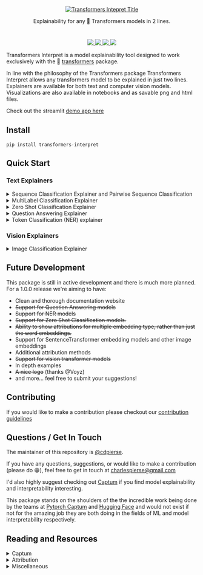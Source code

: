 <p align="center">
    <a id="transformers-intepret" href="#transformers-intepret">
        <img src="https://github.com/cdpierse/transformers-interpret/blob/master/images/tight%401920x_transparent.png" alt="Transformers Intepret Title" title="Transformers Intepret Title" width="600"/>
    </a>
</p>

<p align="center"> Explainability for any 🤗 Transformers models in 2 lines.</p>

<h1 align="center"></h1>

<p align="center">
    <a href="https://opensource.org/licenses/Apache-2.0">
        <img src="https://img.shields.io/badge/License-Apache%202.0-blue.svg"/>
    <a href="https://github.com/cdpierse/transformers-interpret/actions/workflows/unit_tests.yml">
        <img src="https://github.com/cdpierse/transformers-interpret/actions/workflows/unit_tests.yml/badge.svg">
    </a>
            <a href="https://github.com/cdpierse/transformers-interpret/releases">
        <img src="https://img.shields.io/pypi/v/transformers_interpret?label=version"/>
    </a>
        <a href="https://pepy.tech/project/transformers-interpret">
        <img src="https://static.pepy.tech/personalized-badge/transformers-interpret?period=total&units=abbreviation&left_color=black&right_color=brightgreen&left_text=Downloads">
    </a>
</p>

Transformers Interpret is a model explainability tool designed to work exclusively with the 🤗 [transformers][transformers] package.

In line with the philosophy of the Transformers package Transformers Interpret allows any transformers model to be explained in just two lines. Explainers are available for both text and computer vision models. Visualizations are also available in notebooks and as savable png and html files.

Check out the streamlit [demo app here](https://share.streamlit.io/cdpierse/transformers-interpret-streamlit/main/app.py)

## Install

```posh
pip install transformers-interpret
```

## Quick Start

### Text Explainers

<details><summary>Sequence Classification Explainer and Pairwise Sequence Classification</summary>

<p>
Let's start by initializing a transformers' model and tokenizer, and running it through the `SequenceClassificationExplainer`.

For this example we are using `distilbert-base-uncased-finetuned-sst-2-english`, a distilbert model finetuned on a sentiment analysis task.

```python
from transformers import AutoModelForSequenceClassification, AutoTokenizer
model_name = "distilbert-base-uncased-finetuned-sst-2-english"
model = AutoModelForSequenceClassification.from_pretrained(model_name)
tokenizer = AutoTokenizer.from_pretrained(model_name)

# With both the model and tokenizer initialized we are now able to get explanations on an example text.

from transformers_interpret import SequenceClassificationExplainer
cls_explainer = SequenceClassificationExplainer(
    model,
    tokenizer)
word_attributions = cls_explainer("I love you, I like you")
```

Which will return the following list of tuples:

```python
>>> word_attributions
[('[CLS]', 0.0),
 ('i', 0.2778544699186709),
 ('love', 0.7792370723380415),
 ('you', 0.38560088858031094),
 (',', -0.01769750505546915),
 ('i', 0.12071898121557832),
 ('like', 0.19091105304734457),
 ('you', 0.33994871536713467),
 ('[SEP]', 0.0)]
```

Positive attribution numbers indicate a word contributes positively towards the predicted class, while negative numbers indicate a word contributes negatively towards the predicted class. Here we can see that **I love you** gets the most attention.

You can use `predicted_class_index` in case you'd want to know what the predicted class actually is:

```python
>>> cls_explainer.predicted_class_index
array(1)
```

And if the model has label names for each class, we can see these too using `predicted_class_name`:

```python
>>> cls_explainer.predicted_class_name
'POSITIVE'
```

#### Visualize Classification attributions

Sometimes the numeric attributions can be difficult to read particularly in instances where there is a lot of text. To help with that we also provide the `visualize()` method that utilizes Captum's in built viz library to create a HTML file highlighting the attributions.

If you are in a notebook, calls to the `visualize()` method will display the visualization in-line. Alternatively you can pass a filepath in as an argument and an HTML file will be created, allowing you to view the explanation HTML in your browser.

```python
cls_explainer.visualize("distilbert_viz.html")
```

<a href="https://github.com/cdpierse/transformers-interpret/blob/master/images/distilbert_example.png">
<img src="https://github.com/cdpierse/transformers-interpret/blob/master/images/distilbert_example.png" width="80%" height="80%" align="center"/>
</a>

#### Explaining Attributions for Non Predicted Class

Attribution explanations are not limited to the predicted class. Let's test a more complex sentence that contains mixed sentiments.

In the example below we pass `class_name="NEGATIVE"` as an argument indicating we would like the attributions to be explained for the **NEGATIVE** class regardless of what the actual prediction is. Effectively because this is a binary classifier we are getting the inverse attributions.

```python
cls_explainer = SequenceClassificationExplainer(model, tokenizer)
attributions = cls_explainer("I love you, I like you, I also kinda dislike you", class_name="NEGATIVE")
```

In this case, `predicted_class_name` still returns a prediction of the **POSITIVE** class, because the model has generated the same prediction but nonetheless we are interested in looking at the attributions for the negative class regardless of the predicted result.

```python
>>> cls_explainer.predicted_class_name
'POSITIVE'
```

But when we visualize the attributions we can see that the words "**...kinda dislike**" are contributing to a prediction of the "NEGATIVE"
class.

```python
cls_explainer.visualize("distilbert_negative_attr.html")
```

<a href="https://github.com/cdpierse/transformers-interpret/blob/master/images/distilbert_example_negative.png">
<img src="https://github.com/cdpierse/transformers-interpret/blob/master/images/distilbert_example_negative.png" width="80%" height="80%" align="center" />
</a>

Getting attributions for different classes is particularly insightful for multiclass problems as it allows you to inspect model predictions for a number of different classes and sanity-check that the model is "looking" at the right things.

For a detailed explanation of this example please checkout this [multiclass classification notebook.](notebooks/multiclass_classification_example.ipynb)

### Pairwise Sequence Classification

The `PairwiseSequenceClassificationExplainer` is a variant of the the `SequenceClassificationExplainer` that is designed to work with classification models that expect the input sequence to be two inputs separated by a models' separator token. Common examples of this are [NLI models](https://arxiv.org/abs/1705.02364) and [Cross-Encoders ](https://www.sbert.net/docs/pretrained_cross-encoders.html) which are commonly used to score two inputs similarity to one another.

This explainer calculates pairwise attributions for two passed inputs `text1` and `text2` using the model
and tokenizer given in the constructor.

Also, since a common use case for pairwise sequence classification is to compare two inputs similarity - models of this nature typically only have a single output node rather than multiple for each class. The pairwise sequence classification has some useful utility functions to make interpreting single node outputs clearer.

By default for models that output a single node the attributions are with respect to the inputs pushing the scores closer to 1.0, however if you want to see the
attributions with respect to scores closer to 0.0 you can pass `flip_sign=True`. For similarity
based models this is useful, as the model might predict a score closer to 0.0 for the two inputs
and in that case we would flip the attributions sign to explain why the two inputs are dissimilar.

Let's start by initializing a cross-encoder model and tokenizer from the suite of [pre-trained cross-encoders ](https://www.sbert.net/docs/pretrained_cross-encoders.html)provided by [sentence-transformers](https://github.com/UKPLab/sentence-transformers).

For this example we are using `"cross-encoder/ms-marco-MiniLM-L-6-v2"`, a high quality cross-encoder trained on the [MSMarco dataset](https://github.com/microsoft/MSMARCO-Passage-Ranking) a passage ranking dataset for question answering and machine reading comprehension.

```python
from transformers import AutoModelForSequenceClassification, AutoTokenizer

from transformers_interpret import PairwiseSequenceClassificationExplainer

model = AutoModelForSequenceClassification.from_pretrained("cross-encoder/ms-marco-MiniLM-L-6-v2")
tokenizer = AutoTokenizer.from_pretrained("cross-encoder/ms-marco-MiniLM-L-6-v2")

pairwise_explainer = PairwiseSequenceClassificationExplainer(model, tokenizer)

# the pairwise explainer requires two string inputs to be passed, in this case given the nature of the model
# we pass a query string and a context string. The question we are asking of our model is "does this context contain a valid answer to our question"
# the higher the score the better the fit.

query = "How many people live in Berlin?"
context = "Berlin has a population of 3,520,031 registered inhabitants in an area of 891.82 square kilometers."
pairwise_attr = pairwise_explainer(query, context)
```

Which returns the following attributions:

```python
>>> pairwise_attr
[('[CLS]', 0.0),
 ('how', -0.037558652124213034),
 ('many', -0.40348581975409786),
 ('people', -0.29756140282349425),
 ('live', -0.48979015417391764),
 ('in', -0.17844527885888117),
 ('berlin', 0.3737346097442739),
 ('?', -0.2281428913480142),
 ('[SEP]', 0.0),
 ('berlin', 0.18282430604641564),
 ('has', 0.039114659489254834),
 ('a', 0.0820056652212297),
 ('population', 0.35712150914643026),
 ('of', 0.09680870840224687),
 ('3', 0.04791760029513795),
 (',', 0.040330986539774266),
 ('520', 0.16307677913176166),
 (',', -0.005919693904602767),
 ('03', 0.019431649515841844),
 ('##1', -0.0243808667024702),
 ('registered', 0.07748341753369632),
 ('inhabitants', 0.23904087299731255),
 ('in', 0.07553221327346359),
 ('an', 0.033112821611999875),
 ('area', -0.025378852244447532),
 ('of', 0.026526373859562906),
 ('89', 0.0030700151809002147),
 ('##1', -0.000410387092186983),
 ('.', -0.0193147139126114),
 ('82', 0.0073800833347678774),
 ('square', 0.028988305990861576),
 ('kilometers', 0.02071182933829008),
 ('.', -0.025901070914318036),
 ('[SEP]', 0.0)]
```

#### Visualize Pairwise Classification attributions

Visualizing the pairwise attributions is no different to the sequence classification explaine. We can see that in both the `query` and `context` there is a lot of positive attribution for the word `berlin` as well the words `population` and `inhabitants` in the `context`, good signs that our model understands the textual context of the question asked.

```python
pairwise_explainer.visualize("cross_encoder_attr.html")
```

<a href="https://github.com/cdpierse/transformers-interpret/blob/master/images/pairwise_cross_encoder_example.png">
<img src="https://github.com/cdpierse/transformers-interpret/blob/master/images/pairwise_cross_encoder_example.png" width="100%" height="100%" align="center" />
</a>

If we were more interested in highlighting the input attributions that pushed the model away from the positive class of this single node output we could pass:

```python
pairwise_attr = explainer(query, context, flip_sign=True)
```

This simply inverts the sign of the attributions ensuring that they are with respect to the model outputting 0 rather than 1.

</details>

<details><summary>MultiLabel Classification Explainer</summary>
<p>

This explainer is an extension of the `SequenceClassificationExplainer` and is thus compatible with all sequence classification models from the Transformers package. The key change in this explainer is that it caclulates attributions for each label in the model's config and returns a dictionary of word attributions w.r.t to each label. The `visualize()` method also displays a table of attributions with attributions calculated per label.

```python
from transformers import AutoModelForSequenceClassification, AutoTokenizer
from transformers_interpret import MultiLabelClassificationExplainer

model_name = "j-hartmann/emotion-english-distilroberta-base"
model = AutoModelForSequenceClassification.from_pretrained(model_name)
tokenizer = AutoTokenizer.from_pretrained(model_name)


cls_explainer = MultiLabelClassificationExplainer(model, tokenizer)


word_attributions = cls_explainer("There were many aspects of the film I liked, but it was frightening and gross in parts. My parents hated it.")
```

This produces a dictionary of word attributions mapping labels to a list of tuples for each word and it's attribution score.

<details><summary>Click to see word attribution dictionary</summary>

```python
>>> word_attributions
{'anger': [('<s>', 0.0),
           ('There', 0.09002208622000409),
           ('were', -0.025129709879675187),
           ('many', -0.028852677974079328),
           ('aspects', -0.06341968013631565),
           ('of', -0.03587626320752477),
           ('the', -0.014813095892961287),
           ('film', -0.14087587475098232),
           ('I', 0.007367876912617766),
           ('liked', -0.09816592066307557),
           (',', -0.014259517291745674),
           ('but', -0.08087144668471376),
           ('it', -0.10185214349220136),
           ('was', -0.07132244710777856),
           ('frightening', -0.4125361737439814),
           ('and', -0.021761663818889918),
           ('gross', -0.10423745223600908),
           ('in', -0.02383646952201854),
           ('parts', -0.027137622525091033),
           ('.', -0.02960415694062459),
           ('My', 0.05642774605113695),
           ('parents', 0.11146648216326158),
           ('hated', 0.8497975489280364),
           ('it', 0.05358116678115284),
           ('.', -0.013566277162080632),
           ('', 0.09293256725788422),
           ('</s>', 0.0)],
 'disgust': [('<s>', 0.0),
             ('There', -0.035296263203072),
             ('were', -0.010224922196739717),
             ('many', -0.03747571761725605),
             ('aspects', 0.007696321643436715),
             ('of', 0.0026740873113235107),
             ('the', 0.0025752851265661335),
             ('film', -0.040890035285783645),
             ('I', -0.014710007408208579),
             ('liked', 0.025696806663391577),
             (',', -0.00739107098314569),
             ('but', 0.007353791868893654),
             ('it', -0.00821368234753605),
             ('was', 0.005439709067819798),
             ('frightening', -0.8135974168445725),
             ('and', -0.002334953123414774),
             ('gross', 0.2366024374426269),
             ('in', 0.04314772995234148),
             ('parts', 0.05590472194035334),
             ('.', -0.04362554293972562),
             ('My', -0.04252694977895808),
             ('parents', 0.051580790911406944),
             ('hated', 0.5067406070057585),
             ('it', 0.0527491071885104),
             ('.', -0.008280280618652273),
             ('', 0.07412384603053103),
             ('</s>', 0.0)],
 'fear': [('<s>', 0.0),
          ('There', -0.019615758046045408),
          ('were', 0.008033402634196246),
          ('many', 0.027772367717635423),
          ('aspects', 0.01334130725685673),
          ('of', 0.009186049991879768),
          ('the', 0.005828877177384549),
          ('film', 0.09882910753644959),
          ('I', 0.01753565003544039),
          ('liked', 0.02062597344466885),
          (',', -0.004469530636560965),
          ('but', -0.019660439408176984),
          ('it', 0.0488084071292538),
          ('was', 0.03830859527501167),
          ('frightening', 0.9526443954511705),
          ('and', 0.02535156284103706),
          ('gross', -0.10635301961551227),
          ('in', -0.019190425328209065),
          ('parts', -0.01713006453323631),
          ('.', 0.015043169035757302),
          ('My', 0.017068079071414916),
          ('parents', -0.0630781275517486),
          ('hated', -0.23630028921273583),
          ('it', -0.056057044429020306),
          ('.', 0.0015102052077844612),
          ('', -0.010045048665404609),
          ('</s>', 0.0)],
 'joy': [('<s>', 0.0),
         ('There', 0.04881772670614576),
         ('were', -0.0379316152427468),
         ('many', -0.007955371089444285),
         ('aspects', 0.04437296429416574),
         ('of', -0.06407011137335743),
         ('the', -0.07331568926973099),
         ('film', 0.21588462483311055),
         ('I', 0.04885724513463952),
         ('liked', 0.5309510543276107),
         (',', 0.1339765195225006),
         ('but', 0.09394079060730279),
         ('it', -0.1462792330432028),
         ('was', -0.1358591558323458),
         ('frightening', -0.22184169339341142),
         ('and', -0.07504142930419291),
         ('gross', -0.005472075984252812),
         ('in', -0.0942152657437379),
         ('parts', -0.19345218754215965),
         ('.', 0.11096247277185402),
         ('My', 0.06604512262645984),
         ('parents', 0.026376541098236207),
         ('hated', -0.4988319510231699),
         ('it', -0.17532499366236615),
         ('.', -0.022609976138939034),
         ('', -0.43417114685294833),
         ('</s>', 0.0)],
 'neutral': [('<s>', 0.0),
             ('There', 0.045984598036642205),
             ('were', 0.017142566357474697),
             ('many', 0.011419348619472542),
             ('aspects', 0.02558593440287365),
             ('of', 0.0186162232003498),
             ('the', 0.015616416841815963),
             ('film', -0.021190511300570092),
             ('I', -0.03572427925026324),
             ('liked', 0.027062554960050455),
             (',', 0.02089914209290366),
             ('but', 0.025872618597570115),
             ('it', -0.002980407262316265),
             ('was', -0.022218157611174086),
             ('frightening', -0.2982516449116045),
             ('and', -0.01604643529040792),
             ('gross', -0.04573829263548096),
             ('in', -0.006511536166676108),
             ('parts', -0.011744224307968652),
             ('.', -0.01817041167875332),
             ('My', -0.07362312722231429),
             ('parents', -0.06910711601816408),
             ('hated', -0.9418903509267312),
             ('it', 0.022201795222373488),
             ('.', 0.025694319747309045),
             ('', 0.04276690822325994),
             ('</s>', 0.0)],
 'sadness': [('<s>', 0.0),
             ('There', 0.028237893283377526),
             ('were', -0.04489910545229568),
             ('many', 0.004996044977269471),
             ('aspects', -0.1231292680125582),
             ('of', -0.04552690725956671),
             ('the', -0.022077819961347042),
             ('film', -0.14155752357877663),
             ('I', 0.04135347872193571),
             ('liked', -0.3097732540526099),
             (',', 0.045114660009053134),
             ('but', 0.0963352125332619),
             ('it', -0.08120617610094617),
             ('was', -0.08516150809170213),
             ('frightening', -0.10386889639962761),
             ('and', -0.03931986389970189),
             ('gross', -0.2145059013625132),
             ('in', -0.03465423285571697),
             ('parts', -0.08676627134611635),
             ('.', 0.19025217371906333),
             ('My', 0.2582092561303794),
             ('parents', 0.15432351476960307),
             ('hated', 0.7262186310977987),
             ('it', -0.029160655114499095),
             ('.', -0.002758524253450406),
             ('', -0.33846410359182094),
             ('</s>', 0.0)],
 'surprise': [('<s>', 0.0),
              ('There', 0.07196110795254315),
              ('were', 0.1434314520711312),
              ('many', 0.08812238369489701),
              ('aspects', 0.013432396769890982),
              ('of', -0.07127508805657243),
              ('the', -0.14079766624810955),
              ('film', -0.16881201614906485),
              ('I', 0.040595668935112135),
              ('liked', 0.03239855530171577),
              (',', -0.17676382558158257),
              ('but', -0.03797939330341559),
              ('it', -0.029191325089641736),
              ('was', 0.01758013584108571),
              ('frightening', -0.221738963726823),
              ('and', -0.05126920277135527),
              ('gross', -0.33986913466614044),
              ('in', -0.018180366628697),
              ('parts', 0.02939418603252064),
              ('.', 0.018080129971003226),
              ('My', -0.08060162218059498),
              ('parents', 0.04351719139081836),
              ('hated', -0.6919028585285265),
              ('it', 0.0009574844165327357),
              ('.', -0.059473118237873344),
              ('', -0.465690452620123),
              ('</s>', 0.0)]}
```

</details>

#### Visualize MultiLabel Classification attributions

Sometimes the numeric attributions can be difficult to read particularly in instances where there is a lot of text. To help with that we also provide the `visualize()` method that utilizes Captum's in built viz library to create a HTML file highlighting the attributions. For this explainer attributions will be show w.r.t to each label.

If you are in a notebook, calls to the `visualize()` method will display the visualization in-line. Alternatively you can pass a filepath in as an argument and an HTML file will be created, allowing you to view the explanation HTML in your browser.

```python
cls_explainer.visualize("multilabel_viz.html")
```

<a href="https://github.com/cdpierse/transformers-interpret/blob/master/images/multilabel_example.png">
<img src="https://github.com/cdpierse/transformers-interpret/blob/master/images/multilabel_example.png" width="80%" height="80%" align="center"/>
</a>

</details>

<details><summary>Zero Shot Classification Explainer</summary>

_Models using this explainer must be previously trained on NLI classification downstream tasks and have a label in the model's config called either "entailment" or "ENTAILMENT"._

This explainer allows for attributions to be calculated for zero shot classification like models. In order to achieve this we use the same methodology employed by Hugging face. For those not familiar method employed by Hugging Face to achieve zero shot classification the way this works is by exploiting the "entailment" label of NLI models. Here is a [link](https://arxiv.org/abs/1909.00161) to a paper explaining more about it. A list of NLI models guaranteed to be compatible with this explainer can be found on the [model hub](https://huggingface.co/models?filter=pytorch&pipeline_tag=zero-shot-classification).

Let's start by initializing a transformers' sequence classification model and tokenizer trained specifically on a NLI task, and passing it to the ZeroShotClassificationExplainer.

For this example we are using `cross-encoder/nli-deberta-base` which is a checkpoint for a deberta-base model trained on the
[SNLI](https://nlp.stanford.edu/projects/snli/) and [NLI dataset](https://huggingface.co/datasets/multi_nli) Datasets. This model typically predicts whether a sentence pair are an entailment, neutral, or a contradiction, however for zero-shot we only look the entailment label.

Notice that we pass our own custom labels `["finance", "technology", "sports"]` to the class instance. Any number of labels can be passed including as little as one. Whichever label scores highest for entailment can be accessed via `predicted_label`, however the attributions themselves are calculated for every label. If you want to see the attributions for a particular label it is recommended just to pass in that one label and then the attributions will be guaranteed to be calculated w.r.t. that label.

```python
from transformers import AutoModelForSequenceClassification, AutoTokenizer
from transformers_interpret import ZeroShotClassificationExplainer

tokenizer = AutoTokenizer.from_pretrained("cross-encoder/nli-deberta-base")

model = AutoModelForSequenceClassification.from_pretrained("cross-encoder/nli-deberta-base")


zero_shot_explainer = ZeroShotClassificationExplainer(model, tokenizer)


word_attributions = zero_shot_explainer(
    "Today apple released the new Macbook showing off a range of new features found in the proprietary silicon chip computer. ",
    labels = ["finance", "technology", "sports"],
)

```

Which will return the following dict of attribution tuple lists for each label:

```python
>>> word_attributions
{'finance': [('[CLS]', 0.0),
  ('Today', 0.144761198095125),
  ('apple', 0.05008283286211926),
  ('released', -0.29790757134109724),
  ('the', -0.09931162582050683),
  ('new', -0.151252730475885),
  ('Mac', 0.19431968978659608),
  ('book', 0.059431761386793486),
  ('showing', -0.30754747734942633),
  ('off', 0.0329034397830471),
  ('a', 0.04198035048519715),
  ('range', -0.00413947940202566),
  ('of', 0.7135069733740484),
  ('new', 0.2294990755900286),
  ('features', -0.1523457769188503),
  ('found', -0.016804346228170633),
  ('in', 0.1185751939327566),
  ('the', -0.06990875734316043),
  ('proprietary', 0.16339657649559983),
  ('silicon', 0.20461302470245252),
  ('chip', 0.033304742383885574),
  ('computer', -0.058821677910955064),
  ('.', -0.19741292299059068)],
 'technology': [('[CLS]', 0.0),
  ('Today', 0.1261355373492264),
  ('apple', -0.06735584800073911),
  ('released', -0.37758515332894504),
  ('the', -0.16300368060788886),
  ('new', -0.1698884472100767),
  ('Mac', 0.41505959302727347),
  ('book', 0.321276307285395),
  ('showing', -0.2765988420377037),
  ('off', 0.19388699112601515),
  ('a', -0.044676708673846766),
  ('range', 0.05333370699507288),
  ('of', 0.3654053610507722),
  ('new', 0.3143976769670845),
  ('features', 0.2108588137592185),
  ('found', 0.004676960337191403),
  ('in', 0.008026783104605233),
  ('the', -0.09961358108721637),
  ('proprietary', 0.18816708356062326),
  ('silicon', 0.13322691438800874),
  ('chip', 0.015141805082331294),
  ('computer', -0.1321895049108681),
  ('.', -0.17152401596638975)],
 'sports': [('[CLS]', 0.0),
  ('Today', 0.11751821789941418),
  ('apple', -0.024552367058659215),
  ('released', -0.44706064525430567),
  ('the', -0.10163968191086448),
  ('new', -0.18590036257614642),
  ('Mac', 0.0021649499897370725),
  ('book', 0.009141161101058446),
  ('showing', -0.3073791152936541),
  ('off', 0.0711051596941137),
  ('a', 0.04153236257439005),
  ('range', 0.01598478741712663),
  ('of', 0.6632118834641558),
  ('new', 0.2684728052423898),
  ('features', -0.10249856013919137),
  ('found', -0.032459999377294144),
  ('in', 0.11078761617308391),
  ('the', -0.020530085754695244),
  ('proprietary', 0.17968209761431955),
  ('silicon', 0.19997909769476027),
  ('chip', 0.04447720580439545),
  ('computer', 0.018515748463790047),
  ('.', -0.1686603393466192)]}
```

We can find out which label was predicted with:

```python
>>> zero_shot_explainer.predicted_label
'technology'
```

#### Visualize Zero Shot Classification attributions

For the `ZeroShotClassificationExplainer` the visualize() method returns a table similar to the `SequenceClassificationExplainer` but with attributions for every label.

```python
zero_shot_explainer.visualize("zero_shot.html")
```

<a href="https://github.com/cdpierse/transformers-interpret/blob/master/images/zero_shot_example.png">
<img src="https://github.com/cdpierse/transformers-interpret/blob/master/images/zero_shot_example.png" width="100%" height="100%" align="center" />
</a>

</details>

<details><summary>Question Answering Explainer</summary>

Let's start by initializing a transformers' Question Answering model and tokenizer, and running it through the `QuestionAnsweringExplainer`.

For this example we are using `bert-large-uncased-whole-word-masking-finetuned-squad`, a bert model finetuned on a SQuAD.

```python
from transformers import AutoModelForQuestionAnswering, AutoTokenizer
from transformers_interpret import QuestionAnsweringExplainer

tokenizer = AutoTokenizer.from_pretrained("bert-large-uncased-whole-word-masking-finetuned-squad")
model = AutoModelForQuestionAnswering.from_pretrained("bert-large-uncased-whole-word-masking-finetuned-squad")

qa_explainer = QuestionAnsweringExplainer(
    model,
    tokenizer,
)

context = """
In Artificial Intelligence and machine learning, Natural Language Processing relates to the usage of machines to process and understand human language.
Many researchers currently work in this space.
"""

word_attributions = qa_explainer(
    "What is natural language processing ?",
    context,
)
```

Which will return the following dict containing word attributions for both the predicted start and end positions for the answer.

```python
>>> word_attributions
{'start': [('[CLS]', 0.0),
  ('what', 0.9177170660377296),
  ('is', 0.13382234898765258),
  ('natural', 0.08061747350142005),
  ('language', 0.013138062762511409),
  ('processing', 0.11135923869816286),
  ('?', 0.00858057388924361),
  ('[SEP]', -0.09646373141894966),
  ('in', 0.01545633993975799),
  ('artificial', 0.0472082598707737),
  ('intelligence', 0.026687249355110867),
  ('and', 0.01675371260058537),
  ('machine', -0.08429502436554961),
  ('learning', 0.0044827685126163355),
  (',', -0.02401013152520878),
  ('natural', -0.0016756080249823537),
  ('language', 0.0026815068421401885),
  ('processing', 0.06773157580722854),
  ('relates', 0.03884601576992908),
  ('to', 0.009783797821526368),
  ('the', -0.026650922910540952),
  ('usage', -0.010675019721821147),
  ('of', 0.015346787885898537),
  ('machines', -0.08278008270160107),
  ('to', 0.12861387892768839),
  ('process', 0.19540146386642743),
  ('and', 0.009942879959615826),
  ('understand', 0.006836894853320319),
  ('human', 0.05020451122579102),
  ('language', -0.012980795199301),
  ('.', 0.00804358248127772),
  ('many', 0.02259009321498161),
  ('researchers', -0.02351650942555469),
  ('currently', 0.04484573078852946),
  ('work', 0.00990399948294476),
  ('in', 0.01806961211334615),
  ('this', 0.13075899776164499),
  ('space', 0.004298315347838973),
  ('.', -0.003767904539347979),
  ('[SEP]', -0.08891544093454595)],
 'end': [('[CLS]', 0.0),
  ('what', 0.8227231947501547),
  ('is', 0.0586864942952253),
  ('natural', 0.0938903563379123),
  ('language', 0.058596976016400674),
  ('processing', 0.1632374290269829),
  ('?', 0.09695686057123237),
  ('[SEP]', -0.11644447033554006),
  ('in', -0.03769172371919206),
  ('artificial', 0.06736158404049886),
  ('intelligence', 0.02496399001288386),
  ('and', -0.03526028847762427),
  ('machine', -0.20846431491771975),
  ('learning', 0.00904892847529654),
  (',', -0.02949905488474854),
  ('natural', 0.011024507784743872),
  ('language', 0.0870741751282507),
  ('processing', 0.11482449622317169),
  ('relates', 0.05008962090922852),
  ('to', 0.04079118393166258),
  ('the', -0.005069048880616451),
  ('usage', -0.011992752445836278),
  ('of', 0.01715183316135495),
  ('machines', -0.29823535624026265),
  ('to', -0.0043760160855057925),
  ('process', 0.10503217484645223),
  ('and', 0.06840313586976698),
  ('understand', 0.057184000619403944),
  ('human', 0.0976805947708315),
  ('language', 0.07031163646606695),
  ('.', 0.10494566513897102),
  ('many', 0.019227154676079487),
  ('researchers', -0.038173913797800885),
  ('currently', 0.03916641120002003),
  ('work', 0.03705371672439422),
  ('in', -0.0003155975107591203),
  ('this', 0.17254932354022232),
  ('space', 0.0014311439625599323),
  ('.', 0.060637932829867736),
  ('[SEP]', -0.09186286505530596)]}
```

We can get the text span for the predicted answer with:

```python
>>> qa_explainer.predicted_answer
'usage of machines to process and understand human language'
```

#### Visualize Question Answering attributions

For the `QuestionAnsweringExplainer` the visualize() method returns a table with two rows. The first row represents the attributions for the answers' start position and the second row represents the attributions for the answers' end position.

```python
qa_explainer.visualize("bert_qa_viz.html")
```

<a href="https://github.com/cdpierse/transformers-interpret/blob/master/images/bert_qa_explainer.png">
<img src="https://github.com/cdpierse/transformers-interpret/blob/master/images/bert_qa_explainer.png" width="120%" height="120%" align="center" />
</a>

</details>

<details><summary>Token Classification (NER) explainer</summary>

_This is currently an experimental explainer under active development and is not yet fully tested. The explainers' API is subject to change as are the attribution methods, if you find any bugs please let me know._

Let's start by initializing a transformers' Token Classfication model and tokenizer, and running it through the `TokenClassificationExplainer`.

For this example we are using `dslim/bert-base-NER`, a bert model finetuned on the CoNLL-2003 Named Entity Recognition dataset.

```python
from transformers import AutoModelForTokenClassification, AutoTokenizer
from transformers_interpret import TokenClassificationExplainer

model = AutoModelForTokenClassification.from_pretrained('dslim/bert-base-NER')
tokenizer = AutoTokenizer.from_pretrained('dslim/bert-base-NER')

ner_explainer = TokenClassificationExplainer(
    model,
    tokenizer,
)

sample_text = "We visited Paris last weekend, where Emmanuel Macron lives."

word_attributions = ner_explainer(sample_text, ignored_labels=['O'])

```

In order to reduce the number of attributions that are calculated, we tell the explainer to ignore the tokens that whose predicted label is `'O'`. We could also tell the explainer to ignore certain indexes providing a list as argument of the parameter `ignored_indexes`.

Which will return the following dict of including the predicted label and the attributions for each of token, except those which were predicted as 'O':

```python
>>> word_attributions
{'paris': {'label': 'B-LOC',
  'attribution_scores': [('[CLS]', 0.0),
   ('we', -0.014352325471387907),
   ('visited', 0.32915222186559123),
   ('paris', 0.9086791784795596),
   ('last', 0.15181203147624034),
   ('weekend', 0.14400210630677038),
   (',', 0.01899744327012935),
   ('where', -0.039402005463239465),
   ('emmanuel', 0.061095284002642025),
   ('macro', 0.004192922551105228),
   ('##n', 0.09446355513057757),
   ('lives', -0.028724312616455003),
   ('.', 0.08099007392937585),
   ('[SEP]', 0.0)]},
 'emmanuel': {'label': 'B-PER',
  'attribution_scores': [('[CLS]', 0.0),
   ('we', -0.006933030636686712),
   ('visited', 0.10396962390436904),
   ('paris', 0.14540758744233165),
   ('last', 0.08024018944451371),
   ('weekend', 0.10687970996804418),
   (',', 0.1793198466387937),
   ('where', 0.3436407835483767),
   ('emmanuel', 0.8774892642652167),
   ('macro', 0.03559399361048316),
   ('##n', 0.1516315604785551),
   ('lives', 0.07056441327498127),
   ('.', -0.025820924624605487),
   ('[SEP]', 0.0)]},
 'macro': {'label': 'I-PER',
  'attribution_scores': [('[CLS]', 0.0),
   ('we', 0.05578067326280157),
   ('visited', 0.00857021283406586),
   ('paris', 0.16559056506114297),
   ('last', 0.08285256685903823),
   ('weekend', 0.10468727443796395),
   (',', 0.09949509071515888),
   ('where', 0.3642458274356929),
   ('emmanuel', 0.7449335213978788),
   ('macro', 0.3794625659183485),
   ('##n', -0.2599031433800762),
   ('lives', 0.20563450682196147),
   ('.', -0.015607017319486929),
   ('[SEP]', 0.0)]},
 '##n': {'label': 'I-PER',
  'attribution_scores': [('[CLS]', 0.0),
   ('we', 0.025194121717285252),
   ('visited', -0.007415022865239864),
   ('paris', 0.09478357303107598),
   ('last', 0.06927939834474463),
   ('weekend', 0.0672008033510708),
   (',', 0.08316907214363504),
   ('where', 0.3784915854680165),
   ('emmanuel', 0.7729352621546081),
   ('macro', 0.4148652759139777),
   ('##n', -0.20853534512145033),
   ('lives', 0.09445057087678274),
   ('.', -0.094274985907366),
   ('[SEP]', 0.0)]},
 '[SEP]': {'label': 'B-LOC',
  'attribution_scores': [('[CLS]', 0.0),
   ('we', -0.3694351403796742),
   ('visited', 0.1699038407402483),
   ('paris', 0.5461587414992369),
   ('last', 0.0037948102770307517),
   ('weekend', 0.1628100955702496),
   (',', 0.4513093410909263),
   ('where', -0.09577409464161038),
   ('emmanuel', 0.48499459835388914),
   ('macro', -0.13528905587653023),
   ('##n', 0.14362969934754344),
   ('lives', -0.05758007024257254),
   ('.', -0.13970977266152554),
   ('[SEP]', 0.0)]}}
```

#### Visualize NER attributions

For the `TokenClassificationExplainer` the visualize() method returns a table with as many rows as tokens.

```python
ner_explainer.visualize("bert_ner_viz.html")
```

<a href="https://github.com/cdpierse/transformers-interpret/blob/master/images/bert_ner_explainer.png">
<img src="https://github.com/cdpierse/transformers-interpret/blob/master/images/bert_ner_explainer.png" width="120%" height="120%" align="center" />
</a>

For more details about how the `TokenClassificationExplainer` works, you can check the notebook [notebooks/ner_example.ipynb](notebooks/ner_example.ipynb).

</details>

### Vision Explainers

<details><summary> Image Classification Explainer </summary>

<p>

The `ImageClassificationExplainer` is designed to work with all models from the Transformers library that are trained for image classification (Swin, ViT etc). It provides attributions for every pixel in that image that can be easily visualized using the explainers built in `visualize` method.

Initialising an image classification is very simple, all you need a is a image classification model finetuned or trained to work with Huggingface and its feature extractor.

For this example we are using `google/vit-base-patch16-224`, a Vision Transformer (ViT) model pre-trained on ImageNet-21k that predicts from 1000 possible classes.

```python
from transformers import AutoFeatureExtractor, AutoModelForImageClassification
from transformers_interpret import ImageClassificationExplainer
from PIL import Image
import requests

model_name = "google/vit-base-patch16-224"
model = AutoModelForImageClassification.from_pretrained(model_name)
feature_extractor = AutoFeatureExtractor.from_pretrained(model_name)

# With both the model and feature extractor initialized we are now able to get explanations on an image, we will use a simple image of a golden retriever.
image_link = "https://imagesvc.meredithcorp.io/v3/mm/image?url=https%3A%2F%2Fstatic.onecms.io%2Fwp-content%2Fuploads%2Fsites%2F47%2F2020%2F08%2F16%2Fgolden-retriever-177213599-2000.jpg"

image = Image.open(requests.get(image_link, stream=True).raw)

image_classification_explainer = ImageClassificationExplainer(model=model, feature_extractor=feature_extractor)

image_attributions = image_classification_explainer(
    image
)

print(image_attributions.shape)
```

Which will return the following list of tuples:

```python
>>> torch.Size([1, 3, 224, 224])
```

#### Visualizing Image Attributions

Because we are dealing with images visualization is even more straightforward than in text models.

Attrbutions can be easily visualized using the `visualize` method of the explainer. There are currently 4 supported visualization methods.

- `heatmap` - a heatmap of positive and negative attributions is drawn in using the dimensions of the image.
- `overlay` - the heatmap is overlayed over a grayscaled version of the original image
- `masked_image` - the absolute value of attrbutions is used to create a mask over original image
- `alpha_scaling` - Sets alpha channel (transparency) of each pixel to be equal to normalized attribution value.

#### Heatmap

```python
image_classification_explainer.visualize(
    method="heatmap",
    side_by_side=True,
    outlier_threshold=0.03

)
```

<a href="https://github.com/cdpierse/transformers-interpret/blob/master/images/vision/heatmap_sbs.png">
<img src="https://github.com/cdpierse/transformers-interpret/blob/master/images/vision/heatmap_sbs.png" width="100%" height="100%" align="center"/>
</a>

#### Overlay

```python
image_classification_explainer.visualize(
    method="overlay",
    side_by_side=True,
    outlier_threshold=0.03

)
```

<a href="https://github.com/cdpierse/transformers-interpret/blob/master/images/vision/overlay_sbs.png">
<img src="https://github.com/cdpierse/transformers-interpret/blob/master/images/vision/overlay_sbs.png" width="100%" height="100%" align="center"/>
</a>


#### Masked Image

```python
image_classification_explainer.visualize(
    method="masked_image",
    side_by_side=True,
    outlier_threshold=0.03

)
```

<a href="https://github.com/cdpierse/transformers-interpret/blob/master/images/vision/masked_image_sbs.png">
<img src="https://github.com/cdpierse/transformers-interpret/blob/master/images/vision/masked_image_sbs.png" width="100%" height="100%" align="center"/>
</a>


#### Alpha Scaling

```python
image_classification_explainer.visualize(
    method="alpha_scaling",
    side_by_side=True,
    outlier_threshold=0.03

)
```

<a href="https://github.com/cdpierse/transformers-interpret/blob/master/images/vision/alpha_scaling_sbs.png">
<img src="https://github.com/cdpierse/transformers-interpret/blob/master/images/vision/alpha_scaling_sbs.png" width="100%" height="100%" align="center"/>

</a>
</details>

## Future Development

This package is still in active development and there is much more planned. For a 1.0.0 release we're aiming to have:

- Clean and thorough documentation website
- ~~Support for Question Answering models~~
- ~~Support for NER models~~
- ~~Support for Zero Shot Classification models.~~
- ~~Ability to show attributions for multiple embedding type, rather than just the word embeddings.~~
- Support for SentenceTransformer embedding models and other image embeddings
- Additional attribution methods
- ~~Support for vision transformer models~~
- In depth examples
- ~~A nice logo~~ (thanks @Voyz)
- and more... feel free to submit your suggestions!

## Contributing

If you would like to make a contribution please checkout our [contribution guidelines](https://github.com/cdpierse/transformers-interpret/blob/master/CONTRIBUTING.md)

## Questions / Get In Touch

The maintainer of this repository is [@cdpierse](https://github.com/cdpierse).

If you have any questions, suggestions, or would like to make a contribution (please do 😁), feel free to get in touch at charlespierse@gmail.com

I'd also highly suggest checking out [Captum](https://captum.ai/) if you find model explainability and interpretability interesting.

This package stands on the shoulders of the the incredible work being done by the teams at [Pytorch Captum](https://captum.ai/) and [Hugging Face](https://huggingface.co/) and would not exist if not for the amazing job they are both doing in the fields of ML and model interpretability respectively.

## Reading and Resources

<details><summary>Captum</summary>

<p>

All of the attributions within this package are calculated using PyTorch's explainability package [Captum](https://captum.ai/). See below for some useful links related to Captum.

- [Captum Algorithm Overview](https://captum.ai/docs/algorithms)
- [Bert QA Example](https://captum.ai/tutorials/Bert_SQUAD_Interpret) this an implementation acheived purely using Captum.
- [API Reference](https://captum.ai/api/)
- [Model Interpretability with Captum - Narine Kokhilkyan (Video)](https://www.youtube.com/watch?v=iVSIFm0UN9I)

</details>

<details><summary>Attribution</summary>

<p>

Integrated Gradients (IG) and a variation of it Layer Integrated Gradients (LIG) are the core attribution methods on which Transformers Interpret is currently built. Below are some useful resources including the original paper and some video links explaining the inner mechanics. If you are curious about what is going on inside of Transformers Interpret I highly recommend checking out at least one of these resources.

- [Axiomatic Attributions for Deep Networks](https://arxiv.org/abs/1703.01365) the original paper [2017] where Integrated Gradients was specified.
- [Fiddler AI YouTube video on IG](https://www.youtube.com/watch?v=9AaDc35JYiI)
- [Henry AI Labs YouTube Primer on IG](https://www.youtube.com/watch?v=MB8KYX5UzKw)
- [Explaining Explanations: Axiomatic Feature Interactions for Deep Networks](http://export.arxiv.org/abs/2002.04138) more recent paper [2020] extending the work of the original paper.

</details>

<details><summary>Miscellaneous</summary>

**Captum Links**

Below are some links I used to help me get this package together using Captum. Thank you to @davidefiocco for your very insightful GIST.

- [Link to useful GIST on captum](https://gist.github.com/davidefiocco/3e1a0ed030792230a33c726c61f6b3a5)
- [Link to runnable colab of captum with BERT](https://colab.research.google.com/drive/1snFbxdVDtL3JEFW7GNfRs1PZKgNHfoNz)

[transformers]: https://huggingface.co/transformers/

</details>
